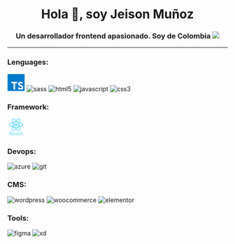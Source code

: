   <h1 align="center">Hola 👋, soy Jeison Muñoz</h1>
    <h3 align="center">
      Un desarrollador frontend apasionado. Soy de Colombia  <img width="20px" src="https://cdn-icons-png.flaticon.com/512/203/203041.png" atl="colombia flag">
    </h3>
    <hr>
    <h3 align="left">Lenguages:</h3>
    <p align="left">
    <img
      src="https://raw.githubusercontent.com/devicons/devicon/master/icons/typescript/typescript-original.svg"
      alt="typescript"
      width="40"
      height="40"
    />   <img
      src="https://www.vectorlogo.zone/logos/sass-lang/sass-lang-icon.svg"
      alt="sass"
      width="40"
      height="40"
    />   <img
      src="https://cdn.worldvectorlogo.com/logos/html-1.svg"
      alt="html5"
      width="40"
      height="40 "
    />   <img
      src="https://cdn.worldvectorlogo.com/logos/javascript-1.svg"
      alt="javascript"
      width="40"
      height="40"
    /> <img
      src="https://cdn.worldvectorlogo.com/logos/css-3.svg"
      alt="css3"
      width="40"
      height="40"
    />
    </p>
    <h3 align="left">Framework:</h3>
     <p align="left">
    <img
      src="https://raw.githubusercontent.com/devicons/devicon/master/icons/react/react-original-wordmark.svg"
      alt="react"
      width="40"
      height="40"
    />
    </p>
    <h3 align="left">Devops:</h3>
     <p align="left">
    <img
      src="https://www.vectorlogo.zone/logos/microsoft_azure/microsoft_azure-icon.svg"
      alt="azure"
      width="40"
      height="40"
    />   <img
      src="https://www.vectorlogo.zone/logos/git-scm/git-scm-icon.svg"
      alt="git"
      width="40"
      height="40"
    />
    </P>
    <h3 align="left">CMS:</h3>
     <p align="left">
    <img
      src="https://cdn.worldvectorlogo.com/logos/wordpress-icon-1.svg"
      alt="wordpress"
      width="40"
      height="40"
    />   <img
      src="https://cdn.worldvectorlogo.com/logos/woocommerce.svg"
      alt="woocommerce"
      width="40"
      height="40"
    />   <img
      src="https://cdn4.iconfinder.com/data/icons/logos-and-brands/512/109_Elementor_logo_logos-512.png"
      alt="elementor"
      width="40"
      height="40"
    />
    </p>
    <h3 align="left">Tools:</h3>
     <p align="left">
    <img
      src="https://www.vectorlogo.zone/logos/figma/figma-icon.svg"
      alt="figma"
      width="40"
      height="40"
    />   <img
      src="https://cdn.worldvectorlogo.com/logos/adobe-xd-2.svg"
      alt="xd"
      width="40"
      height="40"
    />
    </p>
